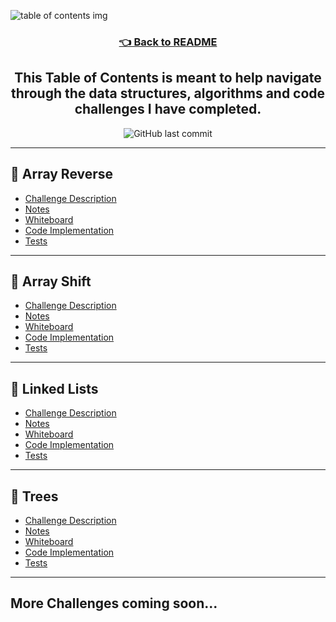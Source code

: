 ![table of contents img](./assets/tableofcontents.png)

<h3 align="center"><a href="./README.md">👈 Back to README</a><h3>

<h2 align="center"> This Table of Contents is meant to help navigate through the data structures, algorithms and code challenges I have completed.</h2>

<p align="center">
<img alt="GitHub last commit" src="https://img.shields.io/github/last-commit/HexxKing/data_structures_and_algorithms?color=blueviolet&style=for-the-badge">
</p>

<!-- category = data structures or code challenge -->
<!-- ## 🌟 Challenge Example Entry

  - [Challenge Description](./data_structures_and_algorithms/example_catagory/example_challenge/example_challenge_README.md) 
  - [Notes](./notes/example_challenge_notes.md)
  - [Whiteboard](./whiteboards/example_whiteboard.jpeg)
  - [Code Implementation](./data_structures_and_algorithms/example_catagory/example_challenge/example_challenge.py)
  - [Tests](./tests/test_example_challenge.py) -->

---

## 🌟 Array Reverse

  - [Challenge Description](./data_structures_and_algorithms/code_challenges/reverse_array/reverse_array_README.md) 
  - [Notes](./notes/reverse_array_notes.md)
  - [Whiteboard](./whiteboards/reverse_array.jpeg)
  - [Code Implementation](./data_structures_and_algorithms/code_challenges/reverse_array/reverse_array.py)
  - [Tests](./tests/test_reverse_array.py)

---

## 🌟 Array Shift

  - [Challenge Description](./data_structures_and_algorithms/code_challenges/array_shift/array_shift_README.md) 
  - [Notes](./notes/array_shift_notes.md)
  - [Whiteboard](./whiteboards/array_shift.jpeg)
  - [Code Implementation](./data_structures_and_algorithms/code_challenges/array_shift/array_shift.py)
  - [Tests](./tests/test_array_shift.py)

---

## 🌟 Linked Lists 

  - [Challenge Description](./data_structures_and_algorithms/data_structures/linked_lists/linked_lists_README.md) 
  - [Notes](./notes/linked_lists_notes.md)
  - [Whiteboard](./whiteboards/linked_lists.jpeg)
  - [Code Implementation](./data_structures_and_algorithms/data_structures/linked_lists/linked_lists.py)
  - [Tests](./tests/test_linked_lists.py)

---

## 🌟 Trees

  - [Challenge Description](./data_structures_and_algorithms/data_structures/trees/trees_README.md) 
  - [Notes](./notes/trees_notes.md)
  - [Whiteboard](./whiteboards/trees.jpeg)
  - [Code Implementation](./data_structures_and_algorithms/data_structures/trees/trees.py)
  - [Tests](./tests/test_trees.py)

---

## More Challenges coming soon...
